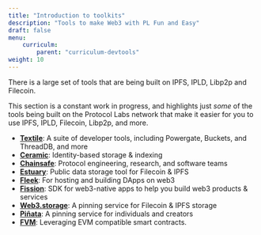 ```yaml
---
title: "Introduction to toolkits"
description: "Tools to make Web3 with PL Fun and Easy"
draft: false
menu:
    curriculm:
        parent: "curriculum-devtools"
weight: 10
---
```


There is a large set of tools that are being built on IPFS, IPLD, Libp2p and Filecoin.

This section is a constant work in progress, and highlights just _some_ of the tools being built on the Protocol Labs network that make it easier for you to use IPFS, IPLD, Filecoin, Libp2p, and more.

* **[Textile](/dev-tools/toolkits/textile/)**: A suite of developer tools, including Powergate, Buckets, and ThreadDB, and more
* **[Ceramic](/dev-tools/toolkits/ceramic/)**: Identity-based storage & indexing
* **[Chainsafe](https://chainsafe.io/)**: Protocol engineering, research, and software teams
* **[Estuary](https://docs.estuary.tech/tutorial-get-an-api-key)**: Public data storage tool for Filecoin & IPFS
* **[Fleek](/dev-tools/toolkits/fleek/)**: For hosting and building DApps on web3
* **[Fission](https://dev.to/fission/fission-on-the-ipfs-community-call-nof)**: SDK for web3-native apps to help you build web3 products & services
* **[Web3.storage](/dev-tools/toolkits/web3-storage/)**: A pinning service for Filecoin & IPFS storage
* **[Piñata](/dev-tools/toolkits/pinata/)**: A pinning service for individuals and creators
* **[FVM](https://fvm.filecoin.io/)**: Leveraging EVM compatible smart contracts.
